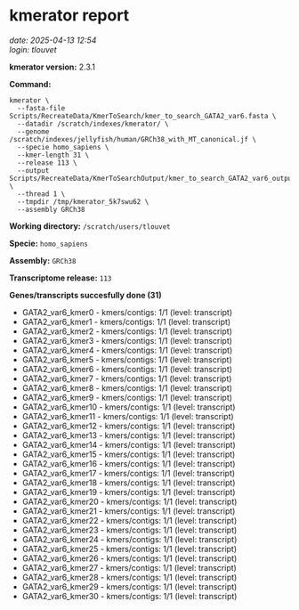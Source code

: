 # kmerator report
*date: 2025-04-13 12:54*  
*login: tlouvet*

**kmerator version:** 2.3.1

**Command:**

```
kmerator \
  --fasta-file Scripts/RecreateData/KmerToSearch/kmer_to_search_GATA2_var6.fasta \
  --datadir /scratch/indexes/kmerator/ \
  --genome /scratch/indexes/jellyfish/human/GRCh38_with_MT_canonical.jf \
  --specie homo_sapiens \
  --kmer-length 31 \
  --release 113 \
  --output Scripts/RecreateData/KmerToSearchOutput/kmer_to_search_GATA2_var6_output \
  --thread 1 \
  --tmpdir /tmp/kmerator_5k7swu62 \
  --assembly GRCh38
```

**Working directory:** `/scratch/users/tlouvet`

**Specie:** `homo_sapiens`

**Assembly:** `GRCh38`

**Transcriptome release:** `113`

**Genes/transcripts succesfully done (31)**

- GATA2_var6_kmer0 - kmers/contigs: 1/1 (level: transcript)
- GATA2_var6_kmer1 - kmers/contigs: 1/1 (level: transcript)
- GATA2_var6_kmer2 - kmers/contigs: 1/1 (level: transcript)
- GATA2_var6_kmer3 - kmers/contigs: 1/1 (level: transcript)
- GATA2_var6_kmer4 - kmers/contigs: 1/1 (level: transcript)
- GATA2_var6_kmer5 - kmers/contigs: 1/1 (level: transcript)
- GATA2_var6_kmer6 - kmers/contigs: 1/1 (level: transcript)
- GATA2_var6_kmer7 - kmers/contigs: 1/1 (level: transcript)
- GATA2_var6_kmer8 - kmers/contigs: 1/1 (level: transcript)
- GATA2_var6_kmer9 - kmers/contigs: 1/1 (level: transcript)
- GATA2_var6_kmer10 - kmers/contigs: 1/1 (level: transcript)
- GATA2_var6_kmer11 - kmers/contigs: 1/1 (level: transcript)
- GATA2_var6_kmer12 - kmers/contigs: 1/1 (level: transcript)
- GATA2_var6_kmer13 - kmers/contigs: 1/1 (level: transcript)
- GATA2_var6_kmer14 - kmers/contigs: 1/1 (level: transcript)
- GATA2_var6_kmer15 - kmers/contigs: 1/1 (level: transcript)
- GATA2_var6_kmer16 - kmers/contigs: 1/1 (level: transcript)
- GATA2_var6_kmer17 - kmers/contigs: 1/1 (level: transcript)
- GATA2_var6_kmer18 - kmers/contigs: 1/1 (level: transcript)
- GATA2_var6_kmer19 - kmers/contigs: 1/1 (level: transcript)
- GATA2_var6_kmer20 - kmers/contigs: 1/1 (level: transcript)
- GATA2_var6_kmer21 - kmers/contigs: 1/1 (level: transcript)
- GATA2_var6_kmer22 - kmers/contigs: 1/1 (level: transcript)
- GATA2_var6_kmer23 - kmers/contigs: 1/1 (level: transcript)
- GATA2_var6_kmer24 - kmers/contigs: 1/1 (level: transcript)
- GATA2_var6_kmer25 - kmers/contigs: 1/1 (level: transcript)
- GATA2_var6_kmer26 - kmers/contigs: 1/1 (level: transcript)
- GATA2_var6_kmer27 - kmers/contigs: 1/1 (level: transcript)
- GATA2_var6_kmer28 - kmers/contigs: 1/1 (level: transcript)
- GATA2_var6_kmer29 - kmers/contigs: 1/1 (level: transcript)
- GATA2_var6_kmer30 - kmers/contigs: 1/1 (level: transcript)
